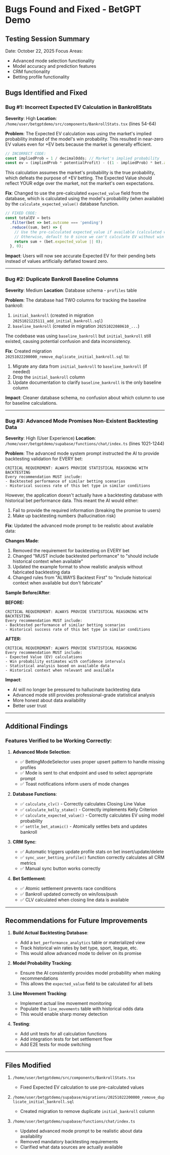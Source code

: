 # Bugs Found and Fixed - BetGPT Demo

## Testing Session Summary
Date: October 22, 2025
Focus Areas:
- Advanced mode selection functionality
- Model accuracy and prediction features
- CRM functionality
- Betting profile functionality

## Bugs Identified and Fixed

### Bug #1: Incorrect Expected EV Calculation in BankrollStats
**Severity**: High
**Location**: `/home/user/betgptdemo/src/components/BankrollStats.tsx` (lines 54-64)

**Problem**:
The Expected EV calculation was using the market's implied probability instead of the model's win probability. This resulted in near-zero EV values even for +EV bets because the market is generally efficient.

```typescript
// INCORRECT CODE:
const impliedProb = 1 / decimalOdds; // Market's implied probability
const ev = (impliedProb * potentialProfit) - ((1 - impliedProb) * bet.amount);
```

This calculation assumes the market's probability is the true probability, which defeats the purpose of +EV betting. The Expected Value should reflect YOUR edge over the market, not the market's own expectations.

**Fix**:
Changed to use the pre-calculated `expected_value` field from the database, which is calculated using the model's probability (when available) by the `calculate_expected_value()` database function.

```typescript
// FIXED CODE:
const totalEV = bets
  .filter(bet => bet.outcome === 'pending')
  .reduce((sum, bet) => {
    // Use the pre-calculated expected_value if available (calculated with model probability)
    // Otherwise, default to 0 since we can't calculate EV without win probability
    return sum + (bet.expected_value || 0);
  }, 0);
```

**Impact**: Users will now see accurate Expected EV for their pending bets instead of values artificially deflated toward zero.

---

### Bug #2: Duplicate Bankroll Baseline Columns
**Severity**: Medium
**Location**: Database schema - `profiles` table

**Problem**:
The database had TWO columns for tracking the baseline bankroll:
1. `initial_bankroll` (created in migration `20251021225111_add_initial_bankroll.sql`)
2. `baseline_bankroll` (created in migration `20251022080610_...`)

The codebase was using `baseline_bankroll` but `initial_bankroll` still existed, causing potential confusion and data inconsistency.

**Fix**:
Created migration `20251022200000_remove_duplicate_initial_bankroll.sql` to:
1. Migrate any data from `initial_bankroll` to `baseline_bankroll` (if needed)
2. Drop the `initial_bankroll` column
3. Update documentation to clarify `baseline_bankroll` is the only baseline column

**Impact**: Cleaner database schema, no confusion about which column to use for baseline calculations.

---

### Bug #3: Advanced Mode Promises Non-Existent Backtesting Data
**Severity**: High (User Experience)
**Location**: `/home/user/betgptdemo/supabase/functions/chat/index.ts` (lines 1021-1244)

**Problem**:
The advanced mode system prompt instructed the AI to provide backtesting validation for EVERY bet:

```
CRITICAL REQUIREMENT: ALWAYS PROVIDE STATISTICAL REASONING WITH BACKTESTING
Every recommendation MUST include:
- Backtested performance of similar betting scenarios
- Historical success rate of this bet type in similar conditions
```

However, the application doesn't actually have a backtesting database with historical bet performance data. This meant the AI would either:
1. Fail to provide the required information (breaking the promise to users)
2. Make up backtesting numbers (hallucination risk)

**Fix**:
Updated the advanced mode prompt to be realistic about available data:

**Changes Made**:
1. Removed the requirement for backtesting on EVERY bet
2. Changed "MUST include backtested performance" to "should include historical context when available"
3. Updated the example format to show realistic analysis without fabricated backtesting data
4. Changed rules from "ALWAYS Backtest First" to "Include historical context when available but don't fabricate"

**Sample Before/After**:

**BEFORE:**
```
CRITICAL REQUIREMENT: ALWAYS PROVIDE STATISTICAL REASONING WITH BACKTESTING
Every recommendation MUST include:
- Backtested performance of similar betting scenarios
- Historical success rate of this bet type in similar conditions
```

**AFTER:**
```
CRITICAL REQUIREMENT: ALWAYS PROVIDE STATISTICAL REASONING
Every recommendation MUST include:
- Expected Value (EV) calculations
- Win probability estimates with confidence intervals
- Statistical analysis based on available data
- Historical context when relevant and available
```

**Impact**:
- AI will no longer be pressured to hallucinate backtesting data
- Advanced mode still provides professional-grade statistical analysis
- More honest about data availability
- Better user trust

---

## Additional Findings

### Features Verified to be Working Correctly:

1. **Advanced Mode Selection**:
   - ✅ BettingModeSelector uses proper upsert pattern to handle missing profiles
   - ✅ Mode is sent to chat endpoint and used to select appropriate prompt
   - ✅ Toast notifications inform users of mode changes

2. **Database Functions**:
   - ✅ `calculate_clv()` - Correctly calculates Closing Line Value
   - ✅ `calculate_kelly_stake()` - Correctly implements Kelly Criterion
   - ✅ `calculate_expected_value()` - Correctly calculates EV using model probability
   - ✅ `settle_bet_atomic()` - Atomically settles bets and updates bankroll

3. **CRM Sync**:
   - ✅ Automatic triggers update profile stats on bet insert/update/delete
   - ✅ `sync_user_betting_profile()` function correctly calculates all CRM metrics
   - ✅ Manual sync button works correctly

4. **Bet Settlement**:
   - ✅ Atomic settlement prevents race conditions
   - ✅ Bankroll updated correctly on win/loss/push
   - ✅ CLV calculated when closing line data is available

---

## Recommendations for Future Improvements

1. **Build Actual Backtesting Database**:
   - Add a `bet_performance_analytics` table or materialized view
   - Track historical win rates by bet type, sport, league, etc.
   - This would allow advanced mode to deliver on its promise

2. **Model Probability Tracking**:
   - Ensure the AI consistently provides model probability when making recommendations
   - This allows the `expected_value` field to be calculated for all bets

3. **Line Movement Tracking**:
   - Implement actual line movement monitoring
   - Populate the `line_movements` table with historical odds data
   - This would enable sharp money detection

4. **Testing**:
   - Add unit tests for all calculation functions
   - Add integration tests for bet settlement flow
   - Add E2E tests for mode switching

---

## Files Modified

1. `/home/user/betgptdemo/src/components/BankrollStats.tsx`
   - Fixed Expected EV calculation to use pre-calculated values

2. `/home/user/betgptdemo/supabase/migrations/20251022200000_remove_duplicate_initial_bankroll.sql`
   - Created migration to remove duplicate `initial_bankroll` column

3. `/home/user/betgptdemo/supabase/functions/chat/index.ts`
   - Updated advanced mode prompt to be realistic about data availability
   - Removed mandatory backtesting requirements
   - Clarified what data sources are actually available
